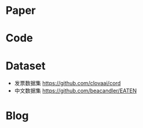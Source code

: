 # Paper



# Code


# Dataset
- 发票数据集 https://github.com/clovaai/cord
- 中文数据集 https://github.com/beacandler/EATEN

# Blog